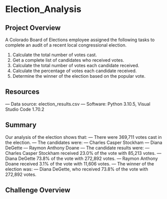 # Election_Analysis

## Project Overview
A Colorado Board of Elections employee assigned the following tasks to complete an audit of a recent local congressional election.

1. Calculate the total number of votes cast.
2. Get a complete list of candidates who received votes.
3. Calculate the total number of votes each candidate received.
4. Calculate the percentage of votes each candidate received.
5. Determine the winner of the election based on the popular vote.

## Resources
— Data source: election_results.csv
— Software: Python 3.10.5, Visual Studio Code 1.70.2

## Summary
Our analysis of the election shows that:
— There were 369,711 votes cast in the election.
— The candidates were:
  — Charles Casper Stockham
  — Diana DeGette
  — Raymon Anthony Doane
— The candidate results were:
  — Charles Casper Stockham received 23.0% of the vote with 85,213 votes.
  — Diana DeGette 73.8% of the vote with 272,892 votes.
  — Raymon Anthony Doane received 3.1% of the vote with 11,606 votes.
— The winner of the election was:
  — Diana DeGette, who received 73.8% of the vote with 272,892 votes.
  
## Challenge Overview
